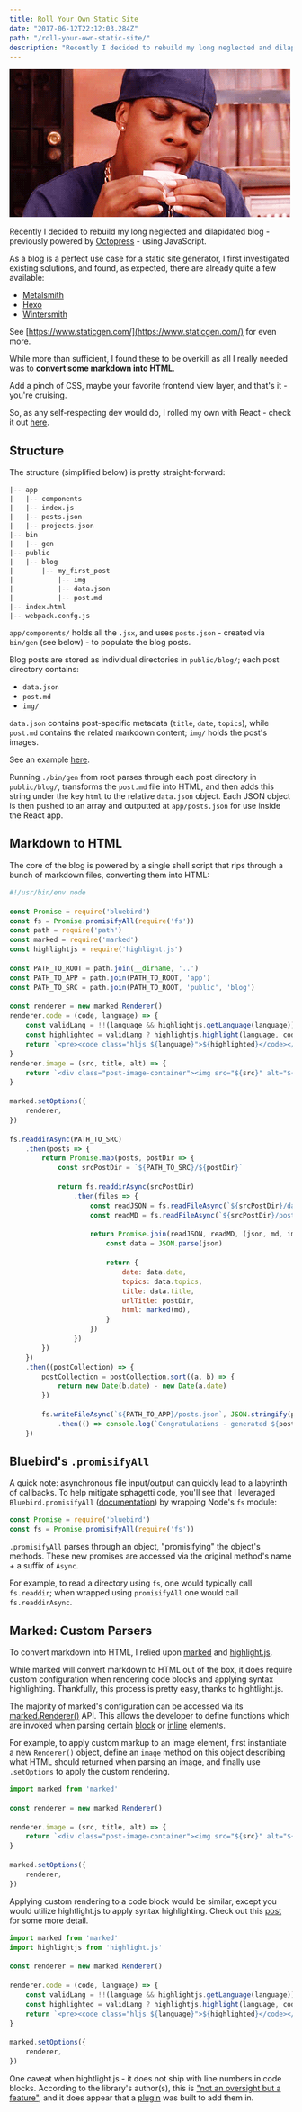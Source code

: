 ```yaml
---
title: Roll Your Own Static Site
date: "2017-06-12T22:12:03.284Z"
path: "/roll-your-own-static-site/"
description: "Recently I decided to rebuild my long neglected and dilapidated blog - previously powered by Octopress - using JavaScript."
---
```


![rolling on friday](./rolling.gif)

Recently I decided to rebuild my long neglected and dilapidated blog - previously powered by [Octopress](http://octopress.org/) - using JavaScript.

As a blog is a perfect use case for a static site generator, I first investigated existing solutions, and found, as expected, there are already quite a few available:

- [Metalsmith](http://www.metalsmith.io/)
- [Hexo](https://hexo.io/)
- [Wintersmith](http://wintersmith.io/)

See [https://www.staticgen.com/](https://www.staticgen.com/) for even more.

While more than sufficient, I found these to be overkill as all I really needed was to __convert some markdown into HTML__.

Add a pinch of CSS, maybe your favorite frontend view layer, and that's it - you're cruising.

So, as any self-respecting dev would do, I rolled my own with React - check it out [here](https://github.com/cheshireoctopus/cheshireoctopus.github.io).

## Structure

The structure (simplified below) is pretty straight-forward:

```
|-- app
|	|-- components
|	|-- index.js
|	|-- posts.json
|	|-- projects.json
|-- bin
|	|-- gen
|-- public
|	|-- blog
|		|-- my_first_post
|			|-- img
|			|-- data.json
|			|-- post.md
|-- index.html
|-- webpack.confg.js
```

`app/components/` holds all the `.jsx`, and uses `posts.json` - created via `bin/gen` (see below) - to populate the blog posts.

Blog posts are stored as individual directories in `public/blog/`; each post directory contains:

- `data.json`
- `post.md`
- `img/`

`data.json` contains post-specific metadata (`title`, `date`, `topics`), while `post.md` contains the related markdown content; `img/` holds the post's images.

See an example [here](https://github.com/cheshireoctopus/cheshireoctopus.github.io/tree/master/public/blog/twilio_on_rails_sms_basics).

Running `./bin/gen` from root parses through each post directory in `public/blog/`, transforms the `post.md` file into HTML, and then adds this string under the key `html` to the relative `data.json` object. Each JSON object is then pushed to an array and outputted at `app/posts.json` for use inside the React app.

## Markdown to HTML

The core of the blog is powered by a single shell script that rips through a bunch of markdown files, converting them into HTML:

```javascript
#!/usr/bin/env node

const Promise = require('bluebird')
const fs = Promise.promisifyAll(require('fs'))
const path = require('path')
const marked = require('marked')
const highlightjs = require('highlight.js')

const PATH_TO_ROOT = path.join(__dirname, '..')
const PATH_TO_APP = path.join(PATH_TO_ROOT, 'app')
const PATH_TO_SRC = path.join(PATH_TO_ROOT, 'public', 'blog')

const renderer = new marked.Renderer()
renderer.code = (code, language) => {
	const validLang = !!(language && highlightjs.getLanguage(language))
	const highlighted = validLang ? highlightjs.highlight(language, code).value : code
	return `<pre><code class="hljs ${language}">${highlighted}</code></pre>`
}
renderer.image = (src, title, alt) => {
	return `<div class="post-image-container"><img src="${src}" alt="${alt}"/></div>`
}

marked.setOptions({
	renderer,
})

fs.readdirAsync(PATH_TO_SRC)
	.then(posts => {
		return Promise.map(posts, postDir => {
			const srcPostDir = `${PATH_TO_SRC}/${postDir}`

			return fs.readdirAsync(srcPostDir)
				.then(files => {
					const readJSON = fs.readFileAsync(`${srcPostDir}/data.json`, 'utf8')
					const readMD = fs.readFileAsync(`${srcPostDir}/post.md`, 'utf8')

					return Promise.join(readJSON, readMD, (json, md, imgs) => {
						const data = JSON.parse(json)

						return {
							date: data.date,
							topics: data.topics,
							title: data.title,
							urlTitle: postDir,
							html: marked(md),
						}
					})
				})
		})
	})
	.then((postCollection) => {
		postCollection = postCollection.sort((a, b) => {
			return new Date(b.date) - new Date(a.date)
		})

		fs.writeFileAsync(`${PATH_TO_APP}/posts.json`, JSON.stringify(postCollection))
			.then(() => console.log(`Congratulations - generated ${postCollection.length} posts.`))
	})
```

## Bluebird's `.promisifyAll`

A quick note: asynchronous file input/output can quickly lead to a labyrinth of callbacks. To help mitigate sphagetti code, you'll see that I leveraged `Bluebird.promisifyAll` ([documentation](http://bluebirdjs.com/docs/api/promise.promisifyall.html)) by wrapping Node's `fs` module:

```javascript
const Promise = require('bluebird')
const fs = Promise.promisifyAll(require('fs'))
```

`.promisifyAll` parses through an object, "promisifying" the object's methods. These new promises are accessed via the original method's name + a suffix of `Async`.

For example, to read a directory using `fs`, one would typically call `fs.readdir`; when wrapped using `promisifyAll` one would call `fs.readdirAsync`.

## Marked: Custom Parsers

To convert markdown into HTML, I relied upon [marked](https://github.com/chjj/marked) and [highlight.js](https://highlightjs.org/).

While marked will convert markdown to HTML out of the box, it does require custom configuration when rendering code blocks and applying syntax highlighting. Thankfully, this process is pretty easy, thanks to hightlight.js.

The majority of marked's configuration can be accessed via its [marked.Renderer()](https://github.com/chjj/marked#renderer) API. This allows the developer to define functions which are invoked when parsing certain [block](https://github.com/chjj/marked#block-level-renderer-methods) or [inline](https://github.com/chjj/marked#inline-level-renderer-methods) elements.

For example, to apply custom markup to an image element, first instantiate a new `Renderer()` object, define an `image` method on this object describing what HTML should returned when parsing an image, and finally use `.setOptions` to apply the custom rendering.

```javascript
import marked from 'marked'

const renderer = new marked.Renderer()

renderer.image = (src, title, alt) => {
	return `<div class="post-image-container"><img src="${src}" alt="${alt}"/></div>`
}

marked.setOptions({
	renderer,
})
```

Applying custom rendering to a code block would be similar, except you would utilize hightlight.js to apply syntax highlighting. Check out this [post](http://shuheikagawa.com/blog/2015/09/21/using-highlight-js-with-marked/) for some more detail.

```javascript
import marked from 'marked'
import highlightjs from 'highlight.js'

const renderer = new marked.Renderer()

renderer.code = (code, language) => {
	const validLang = !!(language && highlightjs.getLanguage(language))
	const highlighted = validLang ? highlightjs.highlight(language, code).value : code
	return `<pre><code class="hljs ${language}">${highlighted}</code></pre>`
}

marked.setOptions({
	renderer,
})
```

One caveat when hightlight.js - it does not ship with line numbers in code blocks. According to the library's author(s), this is ["not an oversight but a feature"](http://highlightjs.readthedocs.io/en/latest/line-numbers.html), and it does appear that a [plugin](https://github.com/wcoder/highlightjs-line-numbers.js/) was built to add them in.
